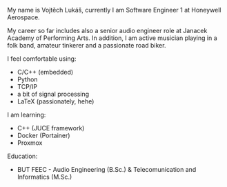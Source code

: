 My name is Vojtěch Lukáš, currently I am Software Engineer 1 at Honeywell Aerospace. 

My career so far includes also a senior audio engineer role at Janacek Academy of Performing Arts. In addition, I am active musician playing in a folk band, amateur tinkerer and a passionate road biker. 

I feel comfortable using:
- C/C++ (embedded)
- Python
- TCP/IP
- a bit of signal processing
- LaTeX (passionately, hehe)

I am learning:
- C++ (JUCE framework)
- Docker (Portainer)
- Proxmox

Education:
- BUT FEEC - Audio Engineering (B.Sc.) & Telecomunication and Informatics (M.Sc.)


<!---
voytex/voytex is a ✨ special ✨ repository because its `README.md` (this file) appears on your GitHub profile.
You can click the Preview link to take a look at your changes.
--->
